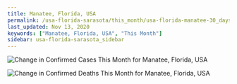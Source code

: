 ```yaml
---
title: Manatee, Florida, USA
permalink: /usa-florida-sarasota/this_month/usa-florida-manatee-30_days.html
last_updated: Nov 13, 2020
keywords: ["Manatee, Florida, USA", "This Month"]
sidebar: usa-florida-sarasota_sidebar
---
```


![Change in Confirmed Cases This Month for Manatee, Florida, USA](/covid_tracker/images/graphs/usa-florida-manatee-delta_confirmed-30_days_graph.png)

![Change in Confirmed Deaths This Month for Manatee, Florida, USA](/covid_tracker/images/graphs/usa-florida-manatee-delta_deaths-30_days_graph.png)
